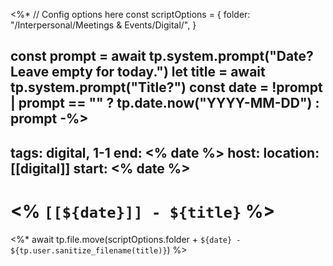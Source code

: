 <%* 
// Config options here
const scriptOptions = {
    folder: "/Interpersonal/Meetings & Events/Digital/",
}

const prompt = await tp.system.prompt("Date? Leave empty for today.")
let title = await tp.system.prompt("Title?")
const date = !prompt | prompt == "" ? tp.date.now("YYYY-MM-DD") : prompt
-%>
---
tags: digital, 1-1
end: <% date %>
host: 
location: [[digital]]
start: <% date %>
---

# <% `[[${date}]] - ${title}` %>
<%* await tp.file.move(scriptOptions.folder + `${date} - ${tp.user.sanitize_filename(title)}`) %>
